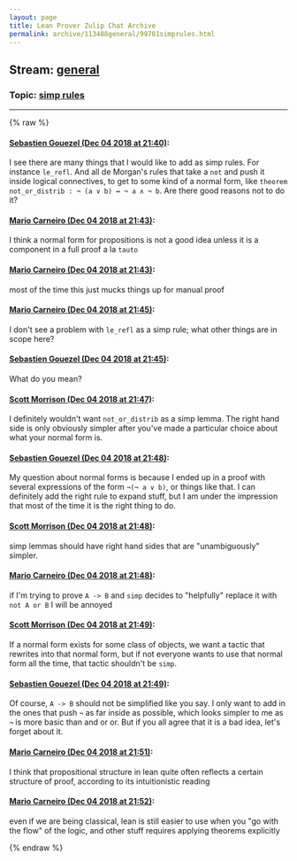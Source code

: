 ```yaml
---
layout: page
title: Lean Prover Zulip Chat Archive 
permalink: archive/113488general/99781simprules.html
---
```


## Stream: [general](index.html)
### Topic: [simp rules](99781simprules.html)

---


{% raw %}
#### [ Sebastien Gouezel (Dec 04 2018 at 21:40)](https://leanprover.zulipchat.com/#narrow/stream/113488-general/topic/simp%20rules/near/150877417):
I see there are many things that I would like to add as simp rules. For instance `le_refl`. And all de Morgan's rules that take a `not` and push it inside logical connectives, to get to some kind of a normal form, like `theorem not_or_distrib : ¬ (a ∨ b) ↔ ¬ a ∧ ¬ b`. Are there good reasons not to do it?

#### [ Mario Carneiro (Dec 04 2018 at 21:43)](https://leanprover.zulipchat.com/#narrow/stream/113488-general/topic/simp%20rules/near/150877616):
I think a normal form for propositions is not a good idea unless it is a component in a full proof a la `tauto`

#### [ Mario Carneiro (Dec 04 2018 at 21:43)](https://leanprover.zulipchat.com/#narrow/stream/113488-general/topic/simp%20rules/near/150877625):
most of the time this just mucks things up for manual proof

#### [ Mario Carneiro (Dec 04 2018 at 21:45)](https://leanprover.zulipchat.com/#narrow/stream/113488-general/topic/simp%20rules/near/150877720):
I don't see a problem with `le_refl` as a simp rule; what other things are in scope here?

#### [ Sebastien Gouezel (Dec 04 2018 at 21:45)](https://leanprover.zulipchat.com/#narrow/stream/113488-general/topic/simp%20rules/near/150877737):
What do you mean?

#### [ Scott Morrison (Dec 04 2018 at 21:47)](https://leanprover.zulipchat.com/#narrow/stream/113488-general/topic/simp%20rules/near/150877881):
I definitely wouldn't want `not_or_distrib` as a simp lemma. The right hand side is only obviously simpler after you've made a particular choice about what your normal form is.

#### [ Sebastien Gouezel (Dec 04 2018 at 21:48)](https://leanprover.zulipchat.com/#narrow/stream/113488-general/topic/simp%20rules/near/150877902):
My question about normal forms is because I ended up in a proof with several expressions of the form `¬(¬ a ∨ b)`, or things like that. I can definitely add the right rule to expand stuff, but I am under the impression that most of the time it is the right thing to do.

#### [ Scott Morrison (Dec 04 2018 at 21:48)](https://leanprover.zulipchat.com/#narrow/stream/113488-general/topic/simp%20rules/near/150877933):
simp lemmas should have right hand sides that are "unambiguously" simpler.

#### [ Mario Carneiro (Dec 04 2018 at 21:48)](https://leanprover.zulipchat.com/#narrow/stream/113488-general/topic/simp%20rules/near/150877935):
if I'm trying to prove `A -> B` and `simp` decides to "helpfully" replace it with `not A or B` I will be annoyed

#### [ Scott Morrison (Dec 04 2018 at 21:49)](https://leanprover.zulipchat.com/#narrow/stream/113488-general/topic/simp%20rules/near/150877979):
If a normal form exists for some class of objects, we want a tactic that rewrites into that normal form, but if not everyone wants to use that normal form all the time, that tactic shouldn't be `simp`.

#### [ Sebastien Gouezel (Dec 04 2018 at 21:49)](https://leanprover.zulipchat.com/#narrow/stream/113488-general/topic/simp%20rules/near/150878008):
Of course, `A -> B` should not be simplified like you say. I only want to add in the ones that push `¬` as far inside as possible, which looks simpler to me as `¬` is more basic than and or or. But if you all agree that it is a bad idea, let's forget about it.

#### [ Mario Carneiro (Dec 04 2018 at 21:51)](https://leanprover.zulipchat.com/#narrow/stream/113488-general/topic/simp%20rules/near/150878142):
I think that propositional structure in lean quite often reflects a certain structure of proof, according to its intuitionistic reading

#### [ Mario Carneiro (Dec 04 2018 at 21:52)](https://leanprover.zulipchat.com/#narrow/stream/113488-general/topic/simp%20rules/near/150878221):
even if we are being classical, lean is still easier to use when you "go with the flow" of the logic, and other stuff requires applying theorems explicitly


{% endraw %}
